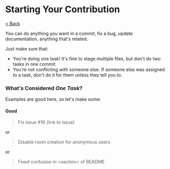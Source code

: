 # Starting Your Contribution
[< Back](welcome.md)

You can do anything you want in a commit, fix a bug,
update documentation, anything that's related.

Just make sure that:
 - You're doing one task! It's fine to stage multiple
   files, but don't do two tasks in one commit.
 - You're not conflicting with someone else. If someone 
   else was assigned to a task, don't do it for them unless 
   they tell you to.
### What's Considered *One Task*?
Examples are good here, so let's make some:
#### Good
> Fix issue #16 (link to issue)

or 
> Disable room creation for anonymous users

or 
> Fixed confusion in \<section> of README